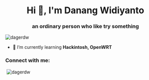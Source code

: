 <h1 align="center">Hi 👋, I'm Danang Widiyanto</h1>
<h3 align="center">an ordinary person who like try something</h3>

<p align="left"> <img src="https://komarev.com/ghpvc/?username=dagerdw&label=Profile%20views&color=0e75b6&style=plastic" alt="dagerdw" /> </p>

- 🌱 I’m currently learning **Hackintosh, OpenWRT**

<h3 align="left">Connect with me:</h3>
<p align="left">
</p>

<p>&nbsp;<img align="center" src="https://github-readme-stats.vercel.app/api?username=dagerdw&show_icons=true&theme=tokyonight&bg_color=046ddc&locale=en" alt="dagerdw" /></p>
